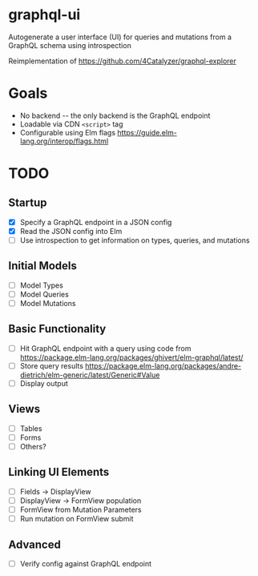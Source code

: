 # graphql-ui
Autogenerate a user interface (UI) for queries and mutations from a GraphQL schema using introspection

Reimplementation of https://github.com/4Catalyzer/graphql-explorer

# Goals
- No backend -- the only backend is the GraphQL endpoint
- Loadable via CDN `<script>` tag 
- Configurable using Elm flags https://guide.elm-lang.org/interop/flags.html

# TODO

## Startup
- [x] Specify a GraphQL endpoint in a JSON config
- [x] Read the JSON config into Elm
- [ ] Use introspection to get information on types, queries, and mutations

## Initial Models
- [ ] Model Types
- [ ] Model Queries
- [ ] Model Mutations

## Basic Functionality
- [ ] Hit GraphQL endpoint with a query using code from https://package.elm-lang.org/packages/ghivert/elm-graphql/latest/
- [ ] Store query results https://package.elm-lang.org/packages/andre-dietrich/elm-generic/latest/Generic#Value
- [ ] Display output

## Views
- [ ] Tables
- [ ] Forms
- [ ] Others?

## Linking UI Elements
- [ ] Fields -> DisplayView
- [ ] DisplayView -> FormView population
- [ ] FormView from Mutation Parameters
- [ ] Run mutation on FormView submit

## Advanced
- [ ] Verify config against GraphQL endpoint
